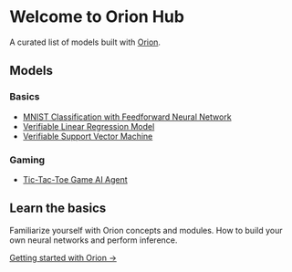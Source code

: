 # Welcome to Orion Hub

A curated list of models built with [Orion](https://github.com/gizatechxyz/orion).

## Models

### Basics
- [MNIST Classification with Feedforward Neural Network](basic/mnist_nn)
- [Verifiable Linear Regression Model](basic/verifiable_linear_regression_model)
- [Verifiable Support Vector Machine](basic/verifiable_support_vector_machine)

### Gaming
- [Tic-Tac-Toe Game AI Agent](gaming/tic_tac_toe)

## Learn the basics

Familiarize yourself with Orion concepts and modules. How to build your own neural networks and perform inference.

[Getting started with Orion →](https://orion.gizatech.xyz/welcome/readme)
